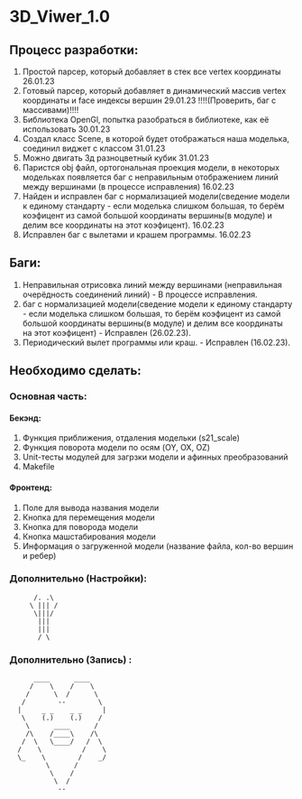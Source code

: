 # 3D_Viwer_1.0

## Процесс разработки:
  1. Простой парсер, который добавляет в стек все vertex координаты 26.01.23
  2. Готовый парсер, который добавляет в динамический массив vertex координаты и face индексы вершин 29.01.23 !!!!(Проверить, баг с массивами)!!!!
  3. Библиотека OpenGl, попытка разобраться в библиотеке, как её использовать 30.01.23
  4. Создал класс Scene, в которой будет отображаться наша моделька, соединил виджет с классом 31.01.23
  5. Можно двигать 3д разноцветный кубик 31.01.23
  6. Паристся obj файл, ортогональная проекция модели, в некоторых модельках появляется баг с неправильным отображением линий между вершинами (в процессе исправления) 16.02.23
  6. Найден и исправлен баг с нормализацией модели(сведение модели к единому стандарту - если моделька слишком большая, то берём коэфицент из самой большой координаты вершины(в модуле) и делим все координаты на этот коэфицент). 16.02.23
  6. Исправлен баг с вылетами и крашем программы. 16.02.23

## Баги:
  1. Неправильная отрисовка линий между вершинами (неправильная очерёдность соединений линий) - В процессе исправления.
  2. баг с нормализацией модели(сведение модели к единому стандарту - если моделька слишком большая, то берём коэфицент из самой большой координаты вершины(в модуле) и делим все координаты на этот коэфицент) - Исправлен (26.02.23).
  3. Периодический вылет программы или краш. - Исправлен (16.02.23).


## Необходимо сделать:
### Основная часть:
  #### Бекэнд:

  1. Функция приближения, отдаления модельки (s21_scale)
  2. Функция поворота модели по осям (OY, OX, OZ)
  3. Unit-тесты модулей для загрзки модели и афинных преобразований
  4. Makefile
  
  #### Фронтенд: 
  1. Поле для вывода названия модели
  2. Кнопка для перемещения модели
  3. Кнопка для поворода модели  
  4. Кнопка машстабирования модели
  5. Информация о загруженной модели (название файла, кол-во вершин и ребер)

### Дополнительно (Настройки):
          /. .\
         \ ||| /
          \|||/
           |||
           |||
           / \    

### Дополнительно (Запись) :
        
        
          ____      ____
         /    \    /    \
        /      \  /      \
       /        --        \
      |     _ _    _ _     |
       \    (.)    (.)    /
        \      ____      /         
        /\    /____\    /\
       /  \   \____/   /  \
      /    \          /    \
      \_    \        /    _/
             \      /
              \    /
               \  /
                --